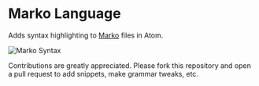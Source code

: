 # Marko Language

Adds syntax highlighting to [Marko](https://github.com/raptorjs/marko) files in Atom.

![Marko Syntax](https://raw.githubusercontent.com/raptorjs/marko/master/syntax.png)

Contributions are greatly appreciated. Please fork this repository and open a pull request to add snippets, make grammar tweaks, etc.

